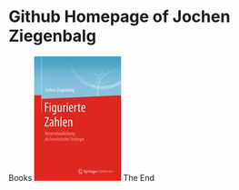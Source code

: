 # Github Homepage of Jochen Ziegenbalg
Books 
![Figurate Numbers](https://github.com/Jochen-Ziegenbalg/homepage-JZ/blob/master/Figurierte-Zahlen-U1.jpg)
The End 
